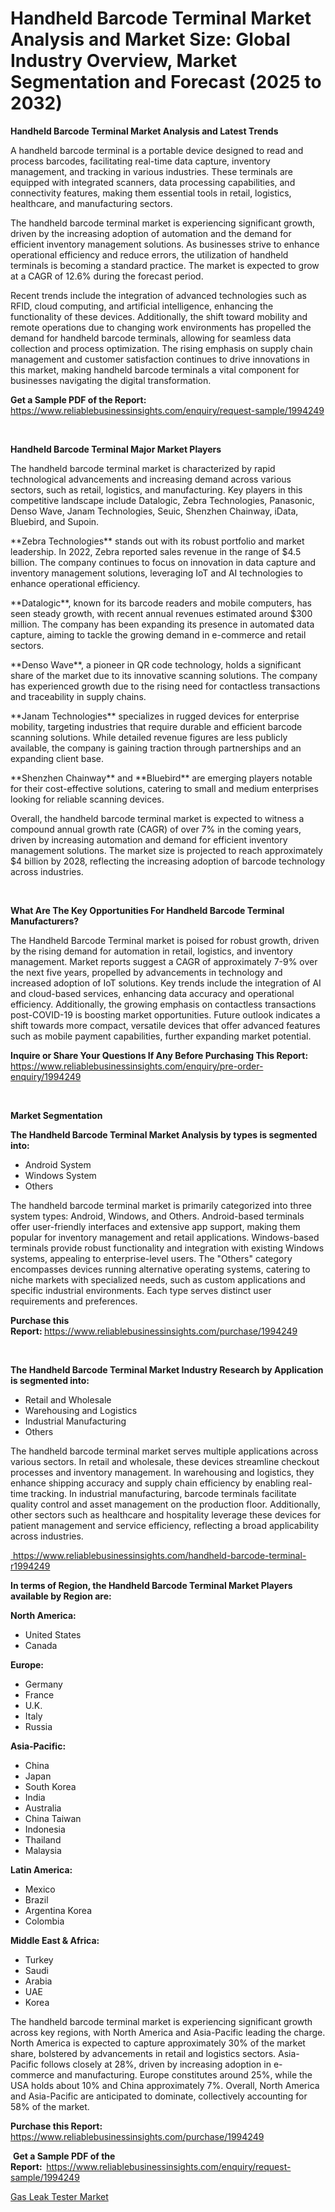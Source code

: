 <p><h1>Handheld Barcode Terminal Market Analysis and Market Size: Global Industry Overview, Market Segmentation and Forecast (2025 to 2032)</h1></p><p><strong>Handheld Barcode Terminal Market Analysis and Latest Trends</strong></p>
<p><p>A handheld barcode terminal is a portable device designed to read and process barcodes, facilitating real-time data capture, inventory management, and tracking in various industries. These terminals are equipped with integrated scanners, data processing capabilities, and connectivity features, making them essential tools in retail, logistics, healthcare, and manufacturing sectors.</p><p>The handheld barcode terminal market is experiencing significant growth, driven by the increasing adoption of automation and the demand for efficient inventory management solutions. As businesses strive to enhance operational efficiency and reduce errors, the utilization of handheld terminals is becoming a standard practice. The market is expected to grow at a CAGR of 12.6% during the forecast period. </p><p>Recent trends include the integration of advanced technologies such as RFID, cloud computing, and artificial intelligence, enhancing the functionality of these devices. Additionally, the shift toward mobility and remote operations due to changing work environments has propelled the demand for handheld barcode terminals, allowing for seamless data collection and process optimization. The rising emphasis on supply chain management and customer satisfaction continues to drive innovations in this market, making handheld barcode terminals a vital component for businesses navigating the digital transformation.</p></p>
<p><strong>Get a Sample PDF of the Report:&nbsp;</strong> <a href="https://www.reliablebusinessinsights.com/enquiry/request-sample/1994249?utm_campaign=1996&utm_medium=2&utm_source=Github&utm_content=ia&utm_term=20022025&utm_id=handheld-barcode-terminal">https://www.reliablebusinessinsights.com/enquiry/request-sample/1994249</a></p>
<p>&nbsp;</p>
<p><strong>Handheld Barcode Terminal Major Market Players</strong></p>
<p><p>The handheld barcode terminal market is characterized by rapid technological advancements and increasing demand across various sectors, such as retail, logistics, and manufacturing. Key players in this competitive landscape include Datalogic, Zebra Technologies, Panasonic, Denso Wave, Janam Technologies, Seuic, Shenzhen Chainway, iData, Bluebird, and Supoin.</p><p>**Zebra Technologies** stands out with its robust portfolio and market leadership. In 2022, Zebra reported sales revenue in the range of $4.5 billion. The company continues to focus on innovation in data capture and inventory management solutions, leveraging IoT and AI technologies to enhance operational efficiency.</p><p>**Datalogic**, known for its barcode readers and mobile computers, has seen steady growth, with recent annual revenues estimated around $300 million. The company has been expanding its presence in automated data capture, aiming to tackle the growing demand in e-commerce and retail sectors.</p><p>**Denso Wave**, a pioneer in QR code technology, holds a significant share of the market due to its innovative scanning solutions. The company has experienced growth due to the rising need for contactless transactions and traceability in supply chains.</p><p>**Janam Technologies** specializes in rugged devices for enterprise mobility, targeting industries that require durable and efficient barcode scanning solutions. While detailed revenue figures are less publicly available, the company is gaining traction through partnerships and an expanding client base.</p><p>**Shenzhen Chainway** and **Bluebird** are emerging players notable for their cost-effective solutions, catering to small and medium enterprises looking for reliable scanning devices.</p><p>Overall, the handheld barcode terminal market is expected to witness a compound annual growth rate (CAGR) of over 7% in the coming years, driven by increasing automation and demand for efficient inventory management solutions. The market size is projected to reach approximately $4 billion by 2028, reflecting the increasing adoption of barcode technology across industries.</p></p>
<p>&nbsp;</p>
<p><strong>What Are The Key Opportunities For Handheld Barcode Terminal Manufacturers?</strong></p>
<p><p>The Handheld Barcode Terminal market is poised for robust growth, driven by the rising demand for automation in retail, logistics, and inventory management. Market reports suggest a CAGR of approximately 7-9% over the next five years, propelled by advancements in technology and increased adoption of IoT solutions. Key trends include the integration of AI and cloud-based services, enhancing data accuracy and operational efficiency. Additionally, the growing emphasis on contactless transactions post-COVID-19 is boosting market opportunities. Future outlook indicates a shift towards more compact, versatile devices that offer advanced features such as mobile payment capabilities, further expanding market potential.</p></p>
<p><strong>Inquire or Share Your Questions If Any Before Purchasing This Report:</strong> <a href="https://www.reliablebusinessinsights.com/enquiry/pre-order-enquiry/1994249?utm_campaign=1996&utm_medium=2&utm_source=Github&utm_content=ia&utm_term=20022025&utm_id=handheld-barcode-terminal">https://www.reliablebusinessinsights.com/enquiry/pre-order-enquiry/1994249</a></p>
<p>&nbsp;</p>
<p><strong>Market Segmentation</strong></p>
<p><strong>The Handheld Barcode Terminal Market Analysis by types is segmented into:</strong></p>
<p><ul><li>Android System</li><li>Windows System</li><li>Others</li></ul></p>
<p><p>The handheld barcode terminal market is primarily categorized into three system types: Android, Windows, and Others. Android-based terminals offer user-friendly interfaces and extensive app support, making them popular for inventory management and retail applications. Windows-based terminals provide robust functionality and integration with existing Windows systems, appealing to enterprise-level users. The "Others" category encompasses devices running alternative operating systems, catering to niche markets with specialized needs, such as custom applications and specific industrial environments. Each type serves distinct user requirements and preferences.</p></p>
<p><strong>Purchase this Report:&nbsp;</strong><a href="https://www.reliablebusinessinsights.com/purchase/1994249?utm_campaign=1996&utm_medium=2&utm_source=Github&utm_content=ia&utm_term=20022025&utm_id=handheld-barcode-terminal">https://www.reliablebusinessinsights.com/purchase/1994249</a></p>
<p>&nbsp;</p>
<p><strong>The Handheld Barcode Terminal Market Industry Research by Application is segmented into:</strong></p>
<p><ul><li>Retail and Wholesale</li><li>Warehousing and Logistics</li><li>Industrial Manufacturing</li><li>Others</li></ul></p>
<p><p>The handheld barcode terminal market serves multiple applications across various sectors. In retail and wholesale, these devices streamline checkout processes and inventory management. In warehousing and logistics, they enhance shipping accuracy and supply chain efficiency by enabling real-time tracking. In industrial manufacturing, barcode terminals facilitate quality control and asset management on the production floor. Additionally, other sectors such as healthcare and hospitality leverage these devices for patient management and service efficiency, reflecting a broad applicability across industries.</p></p>
<p><a href="https://www.reliablebusinessinsights.com/handheld-barcode-terminal-r1994249?utm_campaign=1996&utm_medium=2&utm_source=Github&utm_content=ia&utm_term=20022025&utm_id=handheld-barcode-terminal">&nbsp;https://www.reliablebusinessinsights.com/handheld-barcode-terminal-r1994249</a></p>
<p><strong>In terms of Region, the Handheld Barcode Terminal Market Players available by Region are:</strong></p>
<p>
    <p> <strong> North America: </strong>
        <ul>
            <li>United States</li>
            <li>Canada</li>
        </ul>
        </p> 
    <p> <strong> Europe: </strong>
        <ul>
            <li>Germany</li>
            <li>France</li>
            <li>U.K.</li>
            <li>Italy</li>
            <li>Russia</li>
        </ul>
        </p> 
    <p> <strong> Asia-Pacific: </strong>
        <ul>
            <li>China</li>
            <li>Japan</li>
            <li>South Korea</li>
            <li>India</li>
            <li>Australia</li>
            <li>China Taiwan</li>
            <li>Indonesia</li>
            <li>Thailand</li>
            <li>Malaysia</li>
        </ul>
        </p> 
    <p> <strong> Latin America: </strong>
        <ul>
            <li>Mexico</li>
            <li>Brazil</li>
            <li>Argentina Korea</li>
            <li>Colombia</li>
        </ul>
        </p> 
    <p> <strong> Middle East & Africa: </strong>
        <ul>
            <li>Turkey</li>
            <li>Saudi</li>
            <li>Arabia</li>
            <li>UAE</li>
            <li>Korea</li>
        </ul>
    </p>
    </p>
<p><p>The handheld barcode terminal market is experiencing significant growth across key regions, with North America and Asia-Pacific leading the charge. North America is expected to capture approximately 30% of the market share, bolstered by advancements in retail and logistics sectors. Asia-Pacific follows closely at 28%, driven by increasing adoption in e-commerce and manufacturing. Europe constitutes around 25%, while the USA holds about 10% and China approximately 7%. Overall, North America and Asia-Pacific are anticipated to dominate, collectively accounting for 58% of the market.</p></p>
<p><strong>Purchase this Report: </strong><a href="https://www.reliablebusinessinsights.com/purchase/1994249?utm_campaign=1996&utm_medium=2&utm_source=Github&utm_content=ia&utm_term=20022025&utm_id=handheld-barcode-terminal">https://www.reliablebusinessinsights.com/purchase/1994249</a></p>
<p>&nbsp;<strong>Get a Sample PDF of the Report:&nbsp;&nbsp;</strong><a href="https://www.reliablebusinessinsights.com/enquiry/request-sample/1994249?utm_campaign=1996&utm_medium=2&utm_source=Github&utm_content=ia&utm_term=20022025&utm_id=handheld-barcode-terminal">https://www.reliablebusinessinsights.com/enquiry/request-sample/1994249</a></p>
<p><strong></strong></p>
<p><p><a href="https://github.com/lindaopodray/Market-Research-Report-List-1/blob/main/gas-leak-tester-market.md?utm_campaign=1996&utm_medium=2&utm_source=Github&utm_content=ia&utm_term=20022025&utm_id=handheld-barcode-terminal">Gas Leak Tester Market</a></p></p>